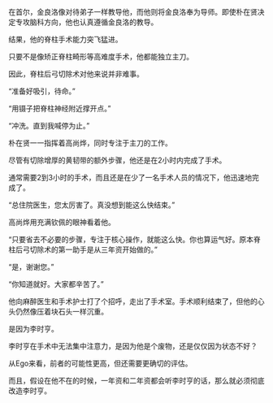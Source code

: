 在首尔，金良洛像对待弟子一样教导他，而他则将金良洛奉为导师。即使朴在贤决定专攻脑科方向，他也认真遵循金良洛的教导。

结果，他的脊柱手术能力突飞猛进。

只要不是像矫正脊柱畸形等高难度手术，他都能独立主刀。

因此，脊柱后弓切除术对他来说并非难事。

“准备好吸引，待命。”

“用镊子把脊柱神经附近撑开点。”

“冲洗。直到我喊停为止。”

朴在贤一一指挥着高尚烨，同时专注于主刀的工作。

尽管有切除增厚的黄韧带的额外步骤，他还是在2小时内完成了手术。

通常需要2到3小时的手术，而且还是在少了一名手术人员的情况下，他迅速地完成了。

“总住院医生，您太厉害了。真没想到能这么快结束。”

高尚烨用充满钦佩的眼神看着他。

“只要省去不必要的步骤，专注于核心操作，就能这么快。你也算运气好。原本脊柱后弓切除术的第一助手是从三年资开始做的。”

“是，谢谢您。”

“你知道就好。大家都辛苦了。”

他向麻醉医生和手术护士打了个招呼，走出了手术室。手术顺利结束了，但他的心头仍然像压着块石头一样沉重。

是因为李时亨。

李时亨在手术中无法集中注意力，是因为他是个废物，还是仅仅因为状态不好？

从Ego来看，前者的可能性更高，但还需要更确切的评估。

而且，假设在他不在的时候，一年资和二年资都会听李时亨的话，那么就必须彻底改造李时亨。